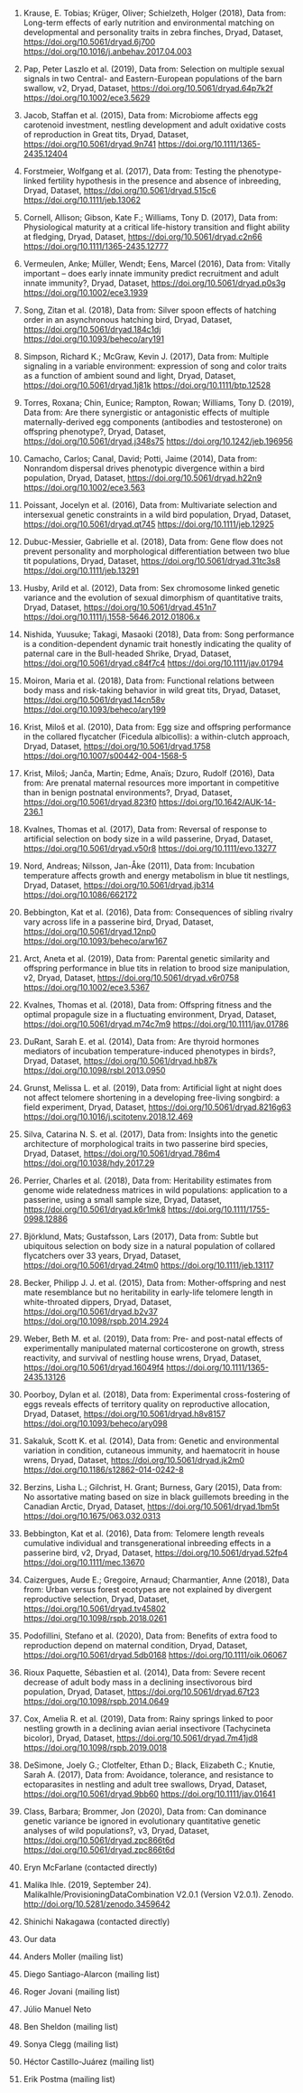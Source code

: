 
1. Krause, E. Tobias; Krüger, Oliver; Schielzeth, Holger (2018), Data from: Long-term effects of early nutrition and environmental matching on developmental and personality traits in zebra finches, Dryad, Dataset, https://doi.org/10.5061/dryad.6j700
https://doi.org/10.1016/j.anbehav.2017.04.003

2. Pap, Peter Laszlo et al. (2019), Data from: Selection on multiple sexual signals in two Central- and Eastern-European populations of the barn swallow, v2, Dryad, Dataset, https://doi.org/10.5061/dryad.64p7k2f
https://doi.org/10.1002/ece3.5629

3. Jacob, Staffan et al. (2015), Data from: Microbiome affects egg carotenoid investment, nestling development and adult oxidative costs of reproduction in Great tits, Dryad, Dataset, https://doi.org/10.5061/dryad.9n741
https://doi.org/10.1111/1365-2435.12404

4. Forstmeier, Wolfgang et al. (2017), Data from: Testing the phenotype-linked fertility hypothesis in the presence and absence of inbreeding, Dryad, Dataset, https://doi.org/10.5061/dryad.515c6
https://doi.org/10.1111/jeb.13062

5. Cornell, Allison; Gibson, Kate F.; Williams, Tony D. (2017), Data from: Physiological maturity at a critical life-history transition and flight ability at fledging, Dryad, Dataset, https://doi.org/10.5061/dryad.c2n66
https://doi.org/10.1111/1365-2435.12777

6. Vermeulen, Anke; Müller, Wendt; Eens, Marcel (2016), Data from: Vitally important – does early innate immunity predict recruitment and adult innate immunity?, Dryad, Dataset, https://doi.org/10.5061/dryad.p0s3g
https://doi.org/10.1002/ece3.1939

7. Song, Zitan et al. (2018), Data from: Silver spoon effects of hatching order in an asynchronous hatching bird, Dryad, Dataset, https://doi.org/10.5061/dryad.184c1dj
https://doi.org/10.1093/beheco/ary191

8. Simpson, Richard K.; McGraw, Kevin J. (2017), Data from: Multiple signaling in a variable environment: expression of song and color traits as a function of ambient sound and light, Dryad, Dataset, https://doi.org/10.5061/dryad.1j81k
https://doi.org/10.1111/btp.12528

9. Torres, Roxana; Chin, Eunice; Rampton, Rowan; Williams, Tony D. (2019), Data from: Are there synergistic or antagonistic effects of multiple maternally-derived egg components (antibodies and testosterone) on offspring phenotype?, Dryad, Dataset, https://doi.org/10.5061/dryad.j348s75
https://doi.org/10.1242/jeb.196956

10. Camacho, Carlos; Canal, David; Potti, Jaime (2014), Data from: Nonrandom dispersal drives phenotypic divergence within a bird population, Dryad, Dataset, https://doi.org/10.5061/dryad.h22n9
https://doi.org/10.1002/ece3.563

11. Poissant, Jocelyn et al. (2016), Data from: Multivariate selection and intersexual genetic constraints in a wild bird population, Dryad, Dataset, https://doi.org/10.5061/dryad.qt745
https://doi.org/10.1111/jeb.12925

12. Dubuc-Messier, Gabrielle et al. (2018), Data from: Gene flow does not prevent personality and morphological differentiation between two blue tit populations, Dryad, Dataset, https://doi.org/10.5061/dryad.31tc3s8
https://doi.org/10.1111/jeb.13291

13. Husby, Arild et al. (2012), Data from: Sex chromosome linked genetic variance and the evolution of sexual dimorphism of quantitative traits, Dryad, Dataset, https://doi.org/10.5061/dryad.451n7
https://doi.org/10.1111/j.1558-5646.2012.01806.x

14. Nishida, Yuusuke; Takagi, Masaoki (2018), Data from: Song performance is a condition-dependent dynamic trait honestly indicating the quality of paternal care in the Bull-headed Shrike, Dryad, Dataset, https://doi.org/10.5061/dryad.c84f7c4
 https://doi.org/10.1111/jav.01794


15. Moiron, Maria et al. (2018), Data from: Functional relations between body mass and risk-taking behavior in wild great tits, Dryad, Dataset, https://doi.org/10.5061/dryad.14cn58v
https://doi.org/10.1093/beheco/ary199

16. Krist, Miloš et al. (2010), Data from: Egg size and offspring performance in the collared flycatcher (Ficedula albicollis): a within-clutch approach, Dryad, Dataset, https://doi.org/10.5061/dryad.1758
https://doi.org/10.1007/s00442-004-1568-5

17. Krist, Miloš; Janča, Martin; Edme, Anaïs; Dzuro, Rudolf (2016), Data from: Are prenatal maternal resources more important in competitive than in benign postnatal environments?, Dryad, Dataset, https://doi.org/10.5061/dryad.823f0
https://doi.org/10.1642/AUK-14-236.1

18. Kvalnes, Thomas et al. (2017), Data from: Reversal of response to artificial selection on body size in a wild passerine, Dryad, Dataset, https://doi.org/10.5061/dryad.v50r8
https://doi.org/10.1111/evo.13277

19. Nord, Andreas; Nilsson, Jan-Åke (2011), Data from: Incubation temperature affects growth and energy metabolism in blue tit nestlings, Dryad, Dataset, https://doi.org/10.5061/dryad.jb314
https://doi.org/10.1086/662172

20. Bebbington, Kat et al. (2016), Data from: Consequences of sibling rivalry vary across life in a passerine bird, Dryad, Dataset, https://doi.org/10.5061/dryad.12np0
https://doi.org/10.1093/beheco/arw167

21. Arct, Aneta et al. (2019), Data from: Parental genetic similarity and offspring performance in blue tits in relation to brood size manipulation, v2, Dryad, Dataset, https://doi.org/10.5061/dryad.v6r0758
https://doi.org/10.1002/ece3.5367

22. Kvalnes, Thomas et al. (2018), Data from: Offspring fitness and the optimal propagule size in a fluctuating environment, Dryad, Dataset, https://doi.org/10.5061/dryad.m74c7m9
https://doi.org/10.1111/jav.01786

23. DuRant, Sarah E. et al. (2014), Data from: Are thyroid hormones mediators of incubation temperature-induced phenotypes in birds?, Dryad, Dataset, https://doi.org/10.5061/dryad.hb87k
https://doi.org/10.1098/rsbl.2013.0950

24. Grunst, Melissa L. et al. (2019), Data from: Artificial light at night does not affect telomere shortening in a developing free-living songbird: a field experiment, Dryad, Dataset, https://doi.org/10.5061/dryad.8216g63
 https://doi.org/10.1016/j.scitotenv.2018.12.469

25. Silva, Catarina N. S. et al. (2017), Data from: Insights into the genetic architecture of morphological traits in two passerine bird species, Dryad, Dataset, https://doi.org/10.5061/dryad.786m4
https://doi.org/10.1038/hdy.2017.29

26. Perrier, Charles et al. (2018), Data from: Heritability estimates from genome wide relatedness matrices in wild populations: application to a passerine, using a small sample size, Dryad, Dataset, https://doi.org/10.5061/dryad.k6r1mk8
https://doi.org/10.1111/1755-0998.12886

27. Björklund, Mats; Gustafsson, Lars (2017), Data from: Subtle but ubiquitous selection on body size in a natural population of collared flycatchers over 33 years, Dryad, Dataset, https://doi.org/10.5061/dryad.24tm0
 https://doi.org/10.1111/jeb.13117

28. Becker, Philipp J. J. et al. (2015), Data from: Mother-offspring and nest mate resemblance but no heritability in early-life telomere length in white-throated dippers, Dryad, Dataset, https://doi.org/10.5061/dryad.b2v37
 https://doi.org/10.1098/rspb.2014.2924

29. Weber, Beth M. et al. (2019), Data from: Pre- and post-natal effects of experimentally manipulated maternal corticosterone on growth, stress reactivity, and survival of nestling house wrens, Dryad, Dataset, https://doi.org/10.5061/dryad.16049f4
https://doi.org/10.1111/1365-2435.13126

30. Poorboy, Dylan et al. (2018), Data from: Experimental cross-fostering of eggs reveals effects of territory quality on reproductive allocation, Dryad, Dataset, https://doi.org/10.5061/dryad.h8v8157
https://doi.org/10.1093/beheco/ary098

31. Sakaluk, Scott K. et al. (2014), Data from: Genetic and environmental variation in condition, cutaneous immunity, and haematocrit in house wrens, Dryad, Dataset, https://doi.org/10.5061/dryad.jk2m0
https://doi.org/10.1186/s12862-014-0242-8

32. Berzins, Lisha L.; Gilchrist, H. Grant; Burness, Gary (2015), Data from: No assortative mating based on size in black guillemots breeding in the Canadian Arctic, Dryad, Dataset, https://doi.org/10.5061/dryad.1bm5t
https://doi.org/10.1675/063.032.0313

33. Bebbington, Kat et al. (2016), Data from: Telomere length reveals cumulative individual and transgenerational inbreeding effects in a passerine bird, v2, Dryad, Dataset, https://doi.org/10.5061/dryad.52fp4
https://doi.org/10.1111/mec.13670

34. Caizergues, Aude E.; Gregoire, Arnaud; Charmantier, Anne (2018), Data from: Urban versus forest ecotypes are not explained by divergent reproductive selection, Dryad, Dataset, https://doi.org/10.5061/dryad.tv45802
https://doi.org/10.1098/rspb.2018.0261

35. Podofillini, Stefano et al. (2020), Data from: Benefits of extra food to reproduction depend on maternal condition, Dryad, Dataset, https://doi.org/10.5061/dryad.5db0168
https://doi.org/10.1111/oik.06067

36. Rioux Paquette, Sébastien et al. (2014), Data from: Severe recent decrease of adult body mass in a declining insectivorous bird population, Dryad, Dataset, https://doi.org/10.5061/dryad.67t23
https://doi.org/10.1098/rspb.2014.0649

37. Cox, Amelia R. et al. (2019), Data from: Rainy springs linked to poor nestling growth in a declining avian aerial insectivore (Tachycineta bicolor), Dryad, Dataset, https://doi.org/10.5061/dryad.7m41jd8
https://doi.org/10.1098/rspb.2019.0018

38. DeSimone, Joely G.; Clotfelter, Ethan D.; Black, Elizabeth C.; Knutie, Sarah A. (2017), Data from: Avoidance, tolerance, and resistance to ectoparasites in nestling and adult tree swallows, Dryad, Dataset, https://doi.org/10.5061/dryad.9bb60
https://doi.org/10.1111/jav.01641

39. Class, Barbara; Brommer, Jon (2020), Data from: Can dominance genetic variance be ignored in evolutionary quantitative genetic analyses of wild populations?, v3, Dryad, Dataset, https://doi.org/10.5061/dryad.zpc866t6d
https://doi.org/10.5061/dryad.zpc866t6d

40. Eryn McFarlane (contacted directly)

41. Malika Ihle. (2019, September 24). MalikaIhle/ProvisioningDataCombination V2.0.1 (Version V2.0.1). Zenodo. http://doi.org/10.5281/zenodo.3459642


42. Shinichi Nakagawa (contacted directly)

43. Our data

44. Anders Moller (mailing list)

45. Diego Santiago-Alarcon (mailing list)

46. Roger Jovani (mailing list)

47. Júlio Manuel Neto

48. Ben Sheldon (mailing list)

49. Sonya Clegg (mailing list)

50. Héctor Castillo-Juárez (mailing list)

51. Erik Postma (mailing list)

